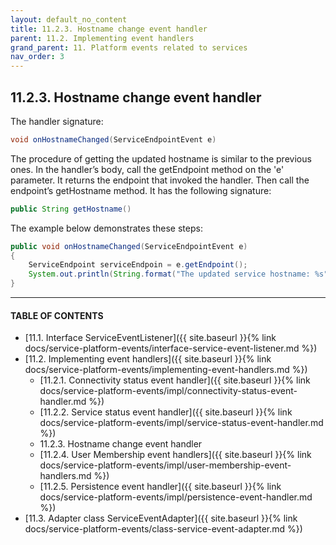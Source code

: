 ```yaml
---
layout: default_no_content
title: 11.2.3. Hostname change event handler
parent: 11.2. Implementing event handlers
grand_parent: 11. Platform events related to services
nav_order: 3
---
```


## 11.2.3. Hostname change event handler

The handler signature: 
```java
void onHostnameChanged(ServiceEndpointEvent e)
```

The procedure of getting the updated hostname is similar to the previous ones. In the handler’s body, call the <span class="method">getEndpoint</span> method on the 'e' parameter. It returns the endpoint that invoked the handler. Then call the endpoint’s <span class="method">getHostname</span> method. It has the following signature:
```java
public String getHostname()
```

The example below demonstrates these steps:
```java
public void onHostnameChanged(ServiceEndpointEvent e)
{
    ServiceEndpoint serviceEndpoin = e.getEndpoint();
    System.out.println(String.format("The updated service hostname: %s", serviceEndpoin.getHostname()));
}
```

---
#### TABLE OF CONTENTS
* [11.1. Interface ServiceEventListener]({{ site.baseurl }}{% link docs/service-platform-events/interface-service-event-listener.md %})
* [11.2. Implementing event handlers]({{ site.baseurl }}{% link docs/service-platform-events/implementing-event-handlers.md %})
	* [11.2.1. Connectivity status event handler]({{ site.baseurl }}{% link docs/service-platform-events/impl/connectivity-status-event-handler.md %})
	* [11.2.2. Service status event handler]({{ site.baseurl }}{% link docs/service-platform-events/impl/service-status-event-handler.md %})
	* 11.2.3. Hostname change event handler
	* [11.2.4. User Membership event handlers]({{ site.baseurl }}{% link docs/service-platform-events/impl/user-membership-event-handlers.md %})
	* [11.2.5. Persistence event handler]({{ site.baseurl }}{% link docs/service-platform-events/impl/persistence-event-handler.md %})
* [11.3. Adapter class ServiceEventAdapter]({{ site.baseurl }}{% link docs/service-platform-events/class-service-event-adapter.md %})